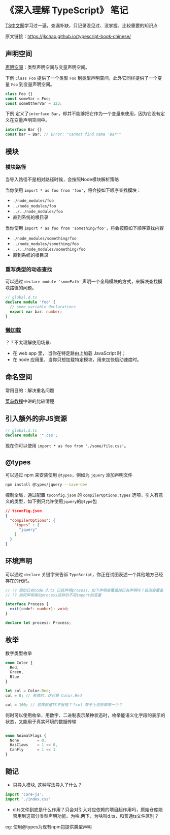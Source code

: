 # 《深入理解 TypeScript》 笔记

[TS中文网](https://www.tslang.cn/docs/home.html)学习过一遍，查漏补缺，只记录没见过、没掌握、比较重要的知识点

原文链接：https://jkchao.github.io/typescript-book-chinese/

## 声明空间

[声明空间](https://jkchao.github.io/typescript-book-chinese/project/declarationspaces.html)：类型声明空间与变量声明空间。


下例 `Class Foo` 提供了一个类型 `Foo` 到类型声明空间，此外它同样提供了一个变量 `Foo` 到变量声明空间。

```ts
class Foo {}
const someVar = Foo;
const someOtherVar = 123;
```

下例 定义了`interface Bar`，却并不能够把它作为一个变量来使用，因为它没有定义在变量声明空间中。

```ts
interface Bar {}
const bar = Bar; // Error: "cannot find name 'Bar'"
```

## 模块

### 模块路径

当导入路径不是相对路径时候，会按照Node模块解析策略  

当你使用 `import * as foo from 'foo'`，将会按如下顺序查找模块：  
- `./node_modules/foo`
- `../node_modules/foo`
- `../../node_modules/foo`
- 直到系统的根目录

当你使用 `import * as foo from 'something/foo'`，将会按照如下顺序查找内容

- `./node_modules/something/foo`
- `../node_modules/something/foo`
- `../../node_modules/something/foo`
- 直到系统的根目录

### 重写类型的动态查找

可以通过 `declare module 'somePath'` 声明一个全局模块的方式，来解决查找模块路径的问题。

```ts
// global.d.ts
declare module 'foo' {
  // some variable declarations
  export var bar: number;
}
```

### [懒加载](https://jkchao.github.io/typescript-book-chinese/project/modules.html#%E4%BD%BF%E7%94%A8%E4%BE%8B%E5%AD%90%EF%BC%9A%E6%87%92%E5%8A%A0%E8%BD%BD)

？？不太理解使用场景:

- 在 web app 里， 当你在特定路由上加载 JavaScript 时；
- 在 node 应用里，当你只想加载特定模块，用来加快启动速度时。

## 命名空间

常用目的：解决重名问题

[菜鸟教程](https://www.runoob.com/typescript/ts-namespace.html)中讲的比较清楚

## 引入额外的非JS资源

```ts
// global.d.ts
declare module '*.css';
```
现在你可以使用 `import * as foo from './some/file.css'`。

## @types

可以通过 npm 来安装使用 `@types`，例如为 `jquery` 添加声明文件

```sh
npm install @types/jquery --save-dev
```

控制全局，通过配置 `tsconfig.json` 的 `compilerOptions.types` 选项，引入有意义的类型，如下例只允许使用`jquery`的`@type`包

```json
// tsconfig.json
{
  "compilerOptions": {
    "types" : [
      "jquery"
    ]
  }
}
```

## 环境声明

可以通过 `declare` 关键字来告诉 `TypeScript`，你正在试图表述一个其他地方已经存在的代码。


```ts
// ?? 假如已有node.d.ts 已经声明process，如下声明会覆盖掉已有声明吗？目测会覆盖
// ?? 如何声明类似process这样的不用import的变量

interface Process {
  exit(code?: number): void;
}

declare let process: Process;
```

## 枚举

数字类型枚举

```ts
enum Color {
  Red,
  Green,
  Blue
}

let col = Color.Red;
col = 0; // 有效的，这也是 Color.Red

col = 100; // 这样赋值TS不报错？？col 等于上述枚举哪一个？
```

何时可以使用枚举，用数字、二进制表示某种状态时，枚举能语义化字段的表示的状态，又能用于真实环境的数据传输

```ts

enum AnimalFlags {
  None        = 0,
  HasClaws    = 1 << 0,
  CanFly      = 1 << 1
}

```


## 随记


- 只导入模块, 这种写法导入了什么？

```js
import 'core-js'; 
import './index.css'
```

- d.ts文件到底是什么作用？只会对引入对应依赖的项目起作用吗，原始仓库能否用到这部分类型声明功能。为啥.两下，为啥叫d.ts，和普通ts文件区别？

eg: 使用@types为现有npm包提供类型声明
